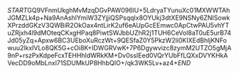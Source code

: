 $START$GQ9VFnmUkghMvMzqDGvPAW096lU+5LdryaTYunuXc01MXWWTAhJGMZLk4p+Na9AnAshIYmiW3ZYjjiQSPsqqIx8OYUkj3dtXE9NSNy6ZNISowkXPrzddGKzV3QWBiR2OkOax4ntLirK2uf6eAUpGcEEmwc0ApCtwPAU5vhYTuZRjxh4l9dMOteqCKxgHPaq8PiwtSWJbbUZhR2j1TUH6CeVol8aT0uE5urB74Jd05yZq+Apxw6BC3UEboXuRczWt+9QESfaZ0Y5PkzW2li0KIXEdBhljKNFowuu2lkxIVLo8QK5G+cOi8K+IDWGRVwK+7P6Dgywvizc8zymM2UTZO5gMjA9nP+rszPxKdpeFcxTEHHhIdWRkKM+Dv0ssIEed0VQrYUbFfLQXxDVYKHkAVecDD9oMbLnxl71SDUMkUP8HhbQIO+/qk3WK5Lv+az4+$END$